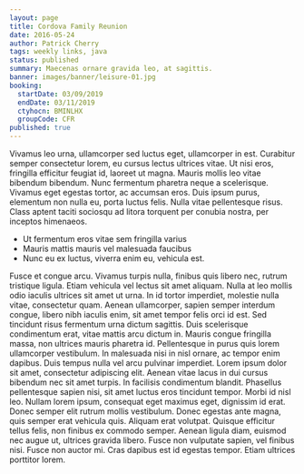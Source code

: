 ```yaml
---
layout: page
title: Cordova Family Reunion
date: 2016-05-24
author: Patrick Cherry
tags: weekly links, java
status: published
summary: Maecenas ornare gravida leo, at sagittis.
banner: images/banner/leisure-01.jpg
booking:
  startDate: 03/09/2019
  endDate: 03/11/2019
  ctyhocn: BMINLHX
  groupCode: CFR
published: true
---
```

Vivamus leo urna, ullamcorper sed luctus eget, ullamcorper in est. Curabitur semper consectetur lorem, eu cursus lectus ultrices vitae. Ut nisi eros, fringilla efficitur feugiat id, laoreet ut magna. Mauris mollis leo vitae bibendum bibendum. Nunc fermentum pharetra neque a scelerisque. Vivamus eget egestas tortor, ac accumsan eros. Duis ipsum purus, elementum non nulla eu, porta luctus felis. Nulla vitae pellentesque risus. Class aptent taciti sociosqu ad litora torquent per conubia nostra, per inceptos himenaeos.

* Ut fermentum eros vitae sem fringilla varius
* Mauris mattis mauris vel malesuada faucibus
* Nunc eu ex luctus, viverra enim eu, vehicula est.

Fusce et congue arcu. Vivamus turpis nulla, finibus quis libero nec, rutrum tristique ligula. Etiam vehicula vel lectus sit amet aliquam. Nulla at leo mollis odio iaculis ultrices sit amet ut urna. In id tortor imperdiet, molestie nulla vitae, consectetur quam. Aenean ullamcorper, sapien semper interdum congue, libero nibh iaculis enim, sit amet tempor felis orci id est. Sed tincidunt risus fermentum urna dictum sagittis. Duis scelerisque condimentum erat, vitae mattis arcu dictum in. Mauris congue fringilla massa, non ultrices mauris pharetra id. Pellentesque in purus quis lorem ullamcorper vestibulum. In malesuada nisi in nisl ornare, ac tempor enim dapibus. Duis tempus nulla vel arcu pulvinar imperdiet. Lorem ipsum dolor sit amet, consectetur adipiscing elit. Aenean vitae lacus in dui cursus bibendum nec sit amet turpis.
In facilisis condimentum blandit. Phasellus pellentesque sapien nisi, sit amet luctus eros tincidunt tempor. Morbi id nisl leo. Nullam lorem ipsum, consequat eget maximus eget, dignissim id erat. Donec semper elit rutrum mollis vestibulum. Donec egestas ante magna, quis semper erat vehicula quis. Aliquam erat volutpat. Quisque efficitur tellus felis, non finibus ex commodo semper. Aenean ligula diam, euismod nec augue ut, ultrices gravida libero. Fusce non vulputate sapien, vel finibus nisi. Fusce non auctor mi. Cras dapibus est id egestas tempor. Etiam ultrices porttitor lorem.
